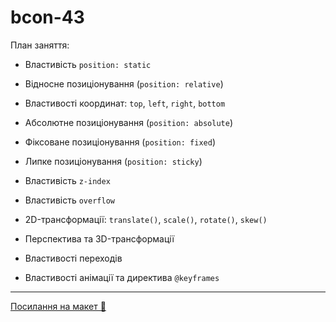 # bcon-43

План заняття:

- Властивість `position: static`
- Відносне позиціонування (`position: relative`)
- Властивості координат: `top`, `left`, `right`, `bottom`
- Абсолютне позиціонування (`position: absolute`)
- Фіксоване позиціонування (`position: fixed`)
- Липке позиціонування (`position: sticky`)
- Властивість `z-index`
- Властивість `overflow`

- 2D-трансформації: `translate()`, `scale()`, `rotate()`, `skew()`
- Перспектива та 3D-трансформації
- Властивості переходів
- Властивості анімації та директива `@keyframes`

---

[Посилання на макет 🎨](https://www.figma.com/file/z6Rb84e4NKxe66QNokOWA8/Barbershop-EN?node-id=1374%3A32)
